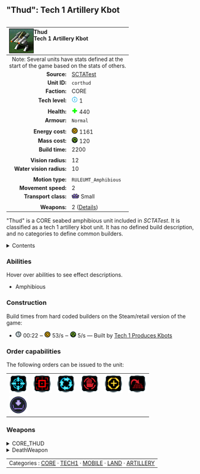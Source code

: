 "Thud": Tech 1 Artillery Kbot
----
<table align="right">
    <thead>
        <tr>
            <th align="left" colspan="2">
                <img align="left" title="Thud unit icon" src="icons/units/CORTHUD_icon.png" />Thud<br />Tech 1 Artillery Kbot
            </th>
        </tr>
    </thead>
    <tbody>
        <tr><td align="center" colspan="2">Note: Several units have stats defined at the<br />start of the game based on the stats of others.</td></tr>
        <tr>
            <td align="right"><strong>Source:</strong></td>
            <td><a href="SCTATest">SCTATest</a></td>
        </tr>
        <tr>
            <td align="right"><strong>Unit ID:</strong></td>
            <td><code>corthud</code></td>
        </tr>
        <tr>
            <td align="right"><strong>Faction:</strong></td>
            <td>CORE</td>
        </tr>
        <tr>
            <td align="right"><strong>Tech level:</strong></td>
            <td><img src="icons/T1.png" title="Tech 1" /> 1</td>
        </tr>
        <tr><td align="center" colspan="2"></td></tr>
        <tr>
            <td align="right"><strong>Health:</strong></td>
            <td><img src="icons/health.png" title="Health" /> 440</td>
        </tr>
        <tr>
            <td align="right"><strong>Armour:</strong></td>
            <td><code>Normal</code></td>
        </tr>
        <tr><td align="center" colspan="2"></td></tr>
        <tr>
            <td align="right"><strong>Energy cost:</strong></td>
            <td><img src="icons/energy.png" title="Energy" /> 1161</td>
        </tr>
        <tr>
            <td align="right"><strong>Mass cost:</strong></td>
            <td><img src="icons/mass.png" title="Mass" /> 120</td>
        </tr>
        <tr>
            <td align="right"><strong>Build time:</strong></td>
            <td>2200</td>
        </tr>
        <tr><td align="center" colspan="2"></td></tr>
        <tr>
            <td align="right"><strong>Vision radius:</strong></td>
            <td>12</td>
        </tr>
        <tr>
            <td align="right"><strong>Water vision radius:</strong></td>
            <td>10</td>
        </tr>
        <tr><td align="center" colspan="2"></td></tr>
        <tr>
            <td align="right"><strong>Motion type:</strong></td>
            <td><code>RULEUMT_Amphibious</code></td>
        </tr>
        <tr>
            <td align="right"><strong>Movement speed:</strong></td>
            <td>2</td>
        </tr>
        <tr>
            <td align="right"><strong>Transport class:</strong></td>
            <td><img src="icons/attached.png" title="Attached" /> Small</td>
        </tr>
        <tr><td align="center" colspan="2"></td></tr>
        <tr>
            <td align="right"><strong>Weapons:</strong></td>
            <td>2 (<a href="#weapons">Details</a>)</td>
        </tr>
    </tbody>
</table>

"Thud" is a CORE seabed amphibious unit included in *SCTATest*.
It is classified as a tech 1 artillery kbot unit. It has no defined build description, and no categories to define common builders.

<details>
<summary>Contents</summary>

1. – <a href="#abilities">Abilities</a>
2. – <a href="#construction">Construction</a>
3. – <a href="#order-capabilities">Order capabilities</a>
4. – <a href="#weapons">Weapons</a>
</details>

### Abilities
Hover over abilities to see effect descriptions.

* <span title="Can pass land and water">Amphibious</span>

### Construction
Build times from hard coded builders on the Steam/retail version of the game:
* <img src="icons/time.png" title="Time" /> 00:22 ‒ <img src="icons/energy.png" title="Energy" /> 53/s ‒ <img src="icons/mass.png" title="Mass" /> 5/s — Built by <a href="CORLAB">Tech 1 Produces Kbots</a>

### Order capabilities
The following orders can be issued to the unit:
<table>
<td><img float="left" src="icons/orders/move.png" title="Move" /></td>
<td><img float="left" src="icons/orders/attack.png" title="Attack" /></td>
<td><img float="left" src="icons/orders/patrol.png" title="Patrol" /></td>
<td><img float="left" src="icons/orders/stop.png" title="Stop" /></td>
<td><img float="left" src="icons/orders/guard.png" title="Assist" /></td>
<td><img float="left" src="icons/orders/stand-ground.png" title="Fire State" /></td>
<tr>
<td><img float="left" src="icons/orders/load.png" title="Call Transport
Load into or onto another unit" /></td>
</table>

### Weapons
<details>
<summary>CORE_THUD</summary>
<p>
    <table>
        <tr>
            <td align="right"><strong>Target type:</strong></td>
            <td><code>RULEWTT_Unit</code><br />(Anti-Surface)</td>
        </tr>
        <tr>
            <td align="right"><strong>DPS estimate:</strong></td>
            <td>66 <span title="Note: This only counts listed stats.">(<u>?</u>)</span></td>
        </tr>
        <tr>
            <td align="right"><strong>Damage:</strong></td>
            <td>125 <span title="Note: This doesn't count additional scripted effects, such as splintering projectiles, and variable scripted damage.">(<u>?</u>)</span></td>
        </tr>
        <tr>
            <td align="right"><strong>Damage radius:</strong></td>
            <td>1</td>
        </tr>
        <tr>
            <td align="right"><strong>Damage type:</strong></td>
            <td><code>Normal</code></td>
        </tr>
        <tr>
            <td align="right"><strong>Max range:</strong></td>
            <td>30</td>
        </tr>
        <tr>
            <td align="right"><strong>Min range:</strong></td>
            <td>5</td>
        </tr>
        <tr>
            <td align="right"><strong>Firing cycle:</strong></td>
            <td>Once every 1.9s <span title="Note: This doesn't count additional delays such as charging, reloading, and others.">(<u>?</u>)</span></td>
        </tr>
        <tr>
            <td align="right"><strong>Flags:</strong></td>
            <td>Artillery shield blocks</td>
        </tr>
    </table>
</p>
</details>
<details>
<summary>DeathWeapon</summary>
<p>
    <table>
        <tr>
            <td align="right"><strong>Damage:</strong></td>
            <td>50</td>
        </tr>
        <tr>
            <td align="right"><strong>Damage radius:</strong></td>
            <td>3</td>
        </tr>
        <tr>
            <td align="right"><strong>Damage type:</strong></td>
            <td><code>Normal</code></td>
        </tr>
        <tr>
            <td align="right"><strong>Flags:</strong></td>
            <td>Damage friendly</td>
        </tr>
    </table>
</p>
</details>


<table align=center>
<td>Categories : <a href="_categories.CORE">CORE</a> · <a href="_categories.TECH1">TECH1</a> · <a href="_categories.MOBILE">MOBILE</a> · <a href="_categories.LAND">LAND</a> · <a href="_categories.ARTILLERY">ARTILLERY</a>
